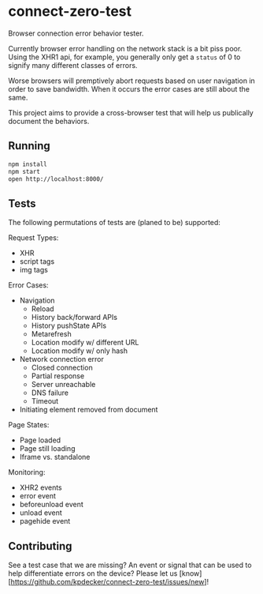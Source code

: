 # connect-zero-test

Browser connection error behavior tester.

Currently browser error handling on the network stack is a bit piss poor. Using the XHR1 api, for example, you generally only get a `status` of 0 to signify many different classes of errors.

Worse browsers will premptively abort requests based on user navigation in order to save bandwidth. When it occurs the error cases are still about the same.

This project aims to provide a cross-browser test that will help us publically document the behaviors.

## Running

```sh
npm install
npm start
open http://localhost:8000/
```

## Tests

The following permutations of tests are (planed to be) supported:

Request Types:
- XHR
- script tags
- img tags

Error Cases:
- Navigation
  - Reload
  - History back/forward APIs
  - History pushState APIs
  - Metarefresh
  - Location modify w/ different URL
  - Location modify w/ only hash
- Network connection error
  - Closed connection
  - Partial response
  - Server unreachable
  - DNS failure
  - Timeout
- Initiating element removed from document

Page States:
- Page loaded
- Page still loading
- Iframe vs. standalone

Monitoring:
- XHR2 events
- error event
- beforeunload event
- unload event
- pagehide event

## Contributing

See a test case that we are missing? An event or signal that can be used to help differentiate errors on the device? Please let us [know][https://github.com/kpdecker/connect-zero-test/issues/new]!
